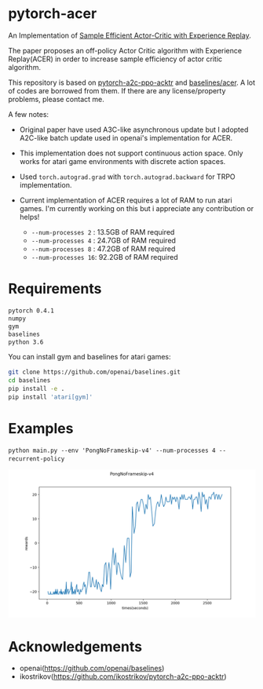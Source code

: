 # pytorch-acer

An Implementation of [Sample Efficient Actor-Critic with Experience Replay](https://arxiv.org/abs/1611.01224).

The paper proposes an off-policy Actor Critic algorithm with Experience Replay(ACER) in order to increase sample efficiency of actor critic algorithm.

This repository is based on [pytorch-a2c-ppo-acktr](https://github.com/ikostrikov/pytorch-a2c-ppo-acktr) and [baselines/acer](https://github.com/openai/baselines/tree/master/baselines/acer). A lot of codes are borrowed from them. If there are any license/property problems, please contact me.

A few notes:
- Original paper have used A3C-like asynchronous update but I adopted A2C-like batch update used in openai's implementation for ACER.

- This implementation does not support continuous action space. Only works for atari game environments with discrete action spaces.

- Used `torch.autograd.grad` with `torch.autograd.backward` for TRPO implementation.

- Current implementation of ACER requires a lot of RAM to run atari games. I'm currently working on this but i appreciate any contribution or helps!
    - `--num-processes 2` : 13.5GB of RAM required
    - `--num-processes 4` : 24.7GB of RAM required
    - `--num-processes 8` : 47.2GB of RAM required
    - `--num-processes 16`: 92.2GB of RAM required



# Requirements
```
pytorch 0.4.1
numpy
gym
baselines
python 3.6
```

You can install gym and baselines for atari games:

```bash
git clone https://github.com/openai/baselines.git
cd baselines
pip install -e .
pip install 'atari[gym]'
```

# Examples

`python main.py --env 'PongNoFrameskip-v4' --num-processes 4 --recurrent-policy`

![PongNoFrameskip-v4](imgs/pong.png)

# Acknowledgements
- openai(https://github.com/openai/baselines)
- ikostrikov(https://github.com/ikostrikov/pytorch-a2c-ppo-acktr)